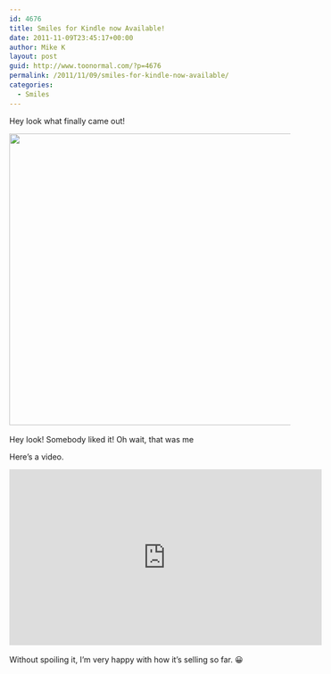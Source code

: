 ```yaml
---
id: 4676
title: Smiles for Kindle now Available!
date: 2011-11-09T23:45:17+00:00
author: Mike K
layout: post
guid: http://www.toonormal.com/?p=4676
permalink: /2011/11/09/smiles-for-kindle-now-available/
categories:
  - Smiles
---
```

Hey look what finally came out!

<div id="attachment_4677" style="max-width: 595px" class="wp-caption aligncenter">
  <a href="http://www.amazon.com/Smiles/dp/B005WL8KCC"><img src="/wp-content/uploads/2011/11/Kindle.png" alt="" title="Kindle" width="585" height="522" class="size-full wp-image-4677" srcset="http://blog.toonormal.com/wp-content/uploads/2011/11/Kindle.png 585w, http://blog.toonormal.com/wp-content/uploads/2011/11/Kindle-450x401.png 450w" sizes="(max-width: 585px) 100vw, 585px" /></a>
  
  <p class="wp-caption-text">
    Hey look! Somebody liked it! Oh wait, that was me
  </p>
</div>


  
Here&#8217;s a video.

<center>
  <iframe width="560" height="315" src="http://www.youtube.com/embed/0zk_3_6GHsE?rel=0" frameborder="0" allowfullscreen></iframe>
</center>

Without spoiling it, I&#8217;m very happy with how it&#8217;s selling so far. 😀